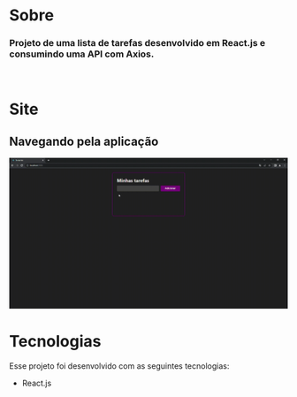 # <b>Sobre</b>
 <h3>Projeto de uma lista de tarefas desenvolvido em React.js e consumindo uma API com Axios.</h3>

<br>

# <b>Site</b>
## Navegando pela aplicação
<img src="public/preview.gif">

# <b>Tecnologias</b>
Esse projeto foi desenvolvido com as seguintes tecnologias:
<ul>
<li>React.js</li>
</ul>
